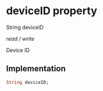 


# deviceID property







String deviceID
  
_<span class="feature">read / write</span>_



<p>Device ID</p>



## Implementation

```dart
String deviceID;
```








